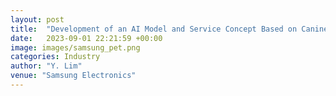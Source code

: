 ```yaml
---
layout: post
title:  "Development of an AI Model and Service Concept Based on Canine Activity Data"
date:   2023-09-01 22:21:59 +00:00
image: images/samsung_pet.png
categories: Industry
author: "Y. Lim"
venue: "Samsung Electronics"
---
```

